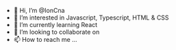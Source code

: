 - 👋 Hi, I’m @IonCna
- 👀 I’m interested in Javascript, Typescript, HTML & CSS
- 🌱 I’m currently learning React
- 💞️ I’m looking to collaborate on 
- 📫 How to reach me ...

<!---
IonCna/IonCna is a ✨ special ✨ repository because its `README.md` (this file) appears on your GitHub profile.
You can click the Preview link to take a look at your changes.
--->
